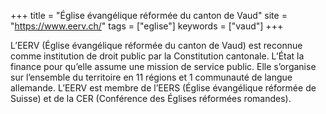 +++
title = "Église évangélique réformée du canton de Vaud"
site = "https://www.eerv.ch/"
tags = ["eglise"]
keywords = ["vaud"]
+++

L’EERV (Église évangélique réformée du canton de Vaud) est reconnue comme institution de droit public par la Constitution cantonale. L’État la finance pour qu’elle assume une mission de service public. Elle s’organise sur l’ensemble du territoire en 11 régions et 1 communauté de langue allemande. L’EERV est membre de l’EERS (Église évangélique réformée de Suisse) et de la CER (Conférence des Églises réformées romandes).